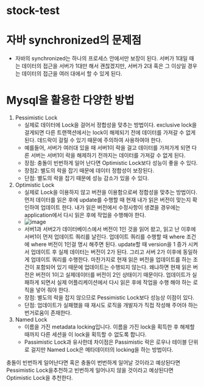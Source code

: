 # stock-test


# 자바 synchronized의 문제점
- 자바의 synchronized는 하나의 프로세스 안에서만 보장이 된다. 서버가 1대일 때는 데이터의 접근을 서버가 1대만 해서 괜찮겠지만, 서버가 2대 혹은 그 이상일 경우는 데이터의 접근을 여러 대에서 할 수 있게 된다.

# Mysql을 활용한 다양한 방법

1. Pessimistic Lock
   - 실제로 데이터에 Lock을 걸어서 정합성을 맞추는 방법이다. exclusive lock을 걸게되면 다른 트랜잭션에서는 lock이 해제되기 전에 데이터를 가져갈 수 없게된다. 데드락이 걸릴 수 있기 때문에 주의하여 사용하여야 한다.
   - 예를들어, 서버가 여러대 있을 때 서버1이 락을 걸고 데이터를 가져가게 되면 다른 서버는 서버1이 락을 해제하기 전까지는 데이터를 가져갈 수 없게 된다.
   - 장점: 충돌이 빈번하게 일어 난다면 Optimistic Lock보다 성능이 좋을 수 있다.
   - 장점2: 별도의 락을 잡기 때문에 데이터 정합성이 보장된다.
   - 단점: 별도의 락을 잡기 때문에 성능 감소가 있을 수 있다.
2. Optimistic Lock
    - 실제로 Lock을 이용하지 않고 버전을 이용함으로써 정합성을 맞추는 방법이다. 먼저 데이터를 읽은 후에 update를 수행할 때 현재 내가 읽은 버전이 맞는지 확인하여 업데이트 한다. 내가 읽은 버전에서 수정사항이 생겼을 경우에는 application에서 다시 읽은 후에 작업을 수행해야 한다.
    - ![image](https://github.com/SeongjinOliver/stock-test/assets/55625864/40c66e9a-7860-4ae3-bdf8-c7f578e5f767)
    - 서버1과 서버2가 데이터베이스에서 버전이 1인 것을 읽어 왔고, 읽고 난 이후에 서버1이 먼저 업데이트 쿼리를 날린다. 업데이트 쿼리를 수행할 때 where 조건에 where 버전이 1인걸 명시 해주면 된다. update할 때 version을 1 증가 시켜서 업데이트 후 실제 데이터는 버전이 2가 된다. 그리고 서버 2가 이후에 동일하게 업데이트 쿼리를 수행한다. 마찬가지로 현재 읽은 버전을 업데이트를 하는 조건이 포함되어 있기 때문에 업데이트는 수행되지 않는다. 왜냐하면 현재 읽은 버전은 버전이 1이고 실제데이터를 버전이 2인 상태이기 때문이다. 업데이트가 실패하게 되면서 실제 어플리케이션에서 다시 읽은 후에 작업을 수행 해야 하는 로직을 넣어 줘야 한다.
    - 장점: 별도의 락을 잡지 않으므로 Pessimistic Lock보다 성능상 이점이 있다.
    - 단점: 업데이트가 실패했을 때 재시도 로직을 개발자가 직접 작성해 주어야 하는 번거로움이 존재한다.
3. Named Lock
    - 이름을 가진 metadata locking입니다. 이름을 가진 lock을 획득한 후 해제할 때까지 다른 세션을 이 lock을 획득할 수 없도록 합니다.
    - Passimistic Lock과 유사한데 차이점은 Passimistic 락은 로우나 테이블 단위로 걸지만 Named Lock은 메타데이터의 locking을 하는 방법이다.

충돌이 빈번하게 일어난다면 혹은 충돌이 번번하게 일어날 것이라고 예상된다면 Pessimistic Lock을추천하고 빈번하게 일어나지 않을 것이라고 예상된다면 Optimistic Lock을 추천한다.
